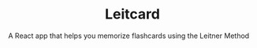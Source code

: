 <h1 style="text-align:center;">Leitcard</h1>

A React app that helps you memorize flashcards using the Leitner Method
